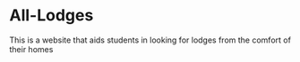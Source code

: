 # All-Lodges
This is a website that aids students in looking for lodges from the comfort of their homes
